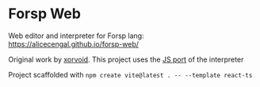 # Forsp Web

Web editor and interpreter for Forsp lang: https://alicecengal.github.io/forsp-web/

Original work by [xorvoid](https://github.com/xorvoid/forsp). 
This project uses the [JS port](https://github.com/AliceCengal/forsp-js?tab=readme-ov-file) of the interpreter

Project scaffolded with `npm create vite@latest . -- --template react-ts`
